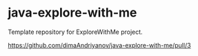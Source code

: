 # java-explore-with-me
Template repository for ExploreWithMe project.

https://github.com/dimaAndriyanov/java-explore-with-me/pull/3